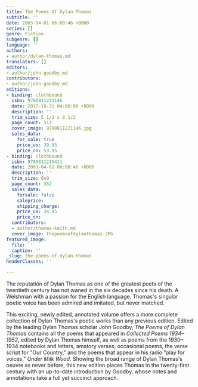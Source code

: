 ```yaml
---
title: The Poems Of Dylan Thomas
subtitle: ''
date: 2003-04-01 06:00:46 +0000
series: []
genre: Fiction
subgenre: []
language: ''
authors:
- author/dylan-thomas.md
translators: []
editors:
- author/john-goodby.md
contributors:
- author/john-goodby.md
editions:
- binding: clothbound
  isbn: 9780811221146
  date: 2017-10-31 04:00:00 +0000
  description: ''
  trim_size: 5 1/2 x 8 1/2
  page_count: 512
  cover_image: 9780811221146.jpg
  sales_data:
    for_sale: true
    price_us: 39.95
    price_cn: 53.95
- binding: clothbound
  isbn: 9780811215411
  date: 2003-04-01 06:00:46 +0000
  description: ''
  trim_size: 6x9
  page_count: 352
  sales_data:
    forsale: false
    saleprice: 
    shipping_charge: 
    price_us: 34.95
    price_cn: 
  contributors:
  - author/thomas-keith.md
  cover_image: thepoemsofdylanthomas.JPG
featured_image:
  file: ''
  caption: ''
_slug: the-poems-of-dylan-thomas
headerClasses: ''

---
```

The reputation of Dylan Thomas as one of the greatest poets of the twentieth century has not waned in the six decades since his death. A Welshman with a passion for the English language, Thomas's singular poetic voice has been admired and imitated, but never matched.

This exciting, newly edited, annotated volume offers a more complete collection of Dylan Thomas's poetic works than any previous edition. Edited by the leading Dylan Thomas scholar John Goodby, _The Poems of Dylan Thomas_ contains all the poems that appeared in _Collected Poems 1934–1952_, edited by Dylan Thomas himself, as well as poems from the 1930–1934 notebooks and letters, amatory verses, occasional poems, the verse script for "Our Country," and the poems that appear in his radio "play for voices," _Under Milk Wood_. Showing the broad range of Dylan Thomas's oeuvre as never before, this new edition places Thomas in the twenty-first century with an up-to-date introduction by Goodby, whose notes and annotations take a full yet succinct approach.